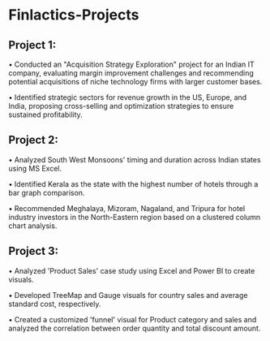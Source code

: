 # Finlactics-Projects

## Project 1:

 • Conducted an "Acquisition Strategy Exploration" project for an Indian IT company, evaluating margin improvement challenges and recommending potential acquisitions of niche technology firms with larger customer bases.
 
 • Identified strategic sectors for revenue growth in the US, Europe, and India, proposing cross-selling and optimization strategies to ensure sustained profitability.


 
## Project 2:

 • Analyzed South West Monsoons' timing and duration across Indian states using MS Excel.
 
 • Identified Kerala as the state with the highest number of hotels through a bar graph comparison.
 
 • Recommended Meghalaya, Mizoram, Nagaland, and Tripura for hotel industry investors in the North-Eastern region based on a clustered column chart analysis.


 
## Project 3:

 • Analyzed 'Product Sales' case study using Excel and Power BI to create visuals.
 
 • Developed TreeMap and Gauge visuals for country sales and average standard cost, respectively.
 
 • Created a customized 'funnel' visual for Product category and sales and analyzed the correlation between order quantity and total discount amount.
